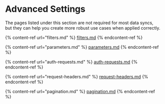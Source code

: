 # Advanced Settings

The pages listed under this section are not required for most data syncs, but they can help you create more robust use cases when applied correctly.

{% content-ref url="filters.md" %}
[filters.md](filters.md)
{% endcontent-ref %}

{% content-ref url="parameters.md" %}
[parameters.md](parameters.md)
{% endcontent-ref %}

{% content-ref url="auth-requests.md" %}
[auth-requests.md](auth-requests.md)
{% endcontent-ref %}

{% content-ref url="request-headers.md" %}
[request-headers.md](request-headers.md)
{% endcontent-ref %}

{% content-ref url="pagination.md" %}
[pagination.md](pagination.md)
{% endcontent-ref %}
